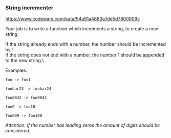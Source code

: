 ### String incrementer

https://www.codewars.com/kata/54a91a4883a7de5d7800009c

Your job is to write a function which increments a string, to create a new string.

If the string already ends with a number, the number should be incremented by 1.\
If the string does not end with a number. the number 1 should be appended to the new string.\

Examples:

`foo -> foo1`

`foobar23 -> foobar24`

`foo0042 -> foo0043`

`foo9 -> foo10`

`foo099 -> foo100`

_Attention: If the number has leading zeros the amount of digits should be considered._
